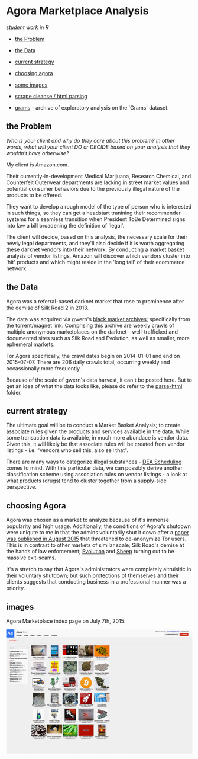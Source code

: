 # Agora Marketplace Analysis

_student work in R_

- [the Problem](#the-problem)
- [the Data](#the-data)
- [current strategy](#current-strategy)
- [choosing agora](#choosing-agora)
- [some images](#images)

- [scrape cleanse / html parsing](parse-html/readme.md)
- [grams](grams) - archive of exploratory analysis on the 'Grams' dataset.

## the Problem

_Who is your client and why do they care about this problem? In other words, what will your client DO or DECIDE based on your analysis that they wouldn’t have otherwise?_

My client is Amazon.com. 

Their currently-in-development Medical Marijuana, Research Chemical, and Counterfeit Outerwear departments are lacking in street market values and potential consumer behaviors due to the previously illegal nature of the products to be offered. 

They want to develop a rough model of the type of person who is interested in such things, so they can get a headstart tranining their recommender systems for a seamless transition when President ToBe Determined signs into law a bill broadening the definition of 'legal'. 

The client will decide, based on this analysis, the necessary scale for their newly legal departments, and they'll also decide if it is worth aggregating these darknet vendors into their network. By conducting a market basket analysis of vendor listings, Amazon will discover which vendors cluster into 'hit' products and which might reside in the 'long tail' of their ecommerce network. 

## the Data

Agora was a referral-based darknet market that rose to prominence after the demise of Silk Road 2 in 2013. 

The data was acquired via gwern's [black market archives](http://www.gwern.net/Black-market%20archives#grams); specifically from the torrent/magnet link. Comprising this archive are weekly crawls of multiple anonymous marketplaces on the darknet - well-trafficked and documented sites such as Silk Road and Evolution, as well as smaller, more ephemeral markets.

For Agora specifically, the crawl dates begin on 2014-01-01 and end on 2015-07-07. There are 206 daily crawls total, occurring weekly and occassionally more frequently.

Because of the scale of gwern's data harvest, it can't be posted here. But to get an idea of what the data looks like, please do refer to the [parse-html](parse-html/readme.md) folder.

## current strategy

The ultimate goal will be to conduct a Market Basket Analysis; to create associate rules given the products and services available in the data. While some transaction data is available, in much more abundace is vendor data. Given this, it will likely be that associate rules will be created from vendor listings - i.e. "vendors who sell this, also sell that". 

There are many ways to categorize illegal substances - [DEA Scheduling](https://www.dea.gov/druginfo/ds.shtml) comes to mind. With this particular data, we can possibly derive another classification scheme using association rules on vendor listings - a look at what products (drugs) tend to cluster together from a supply-side perspective. 

## choosing Agora

Agora was chosen as a market to analyze because of it's immense popularity and high usage. Additionally, the conditions of Agora's shutdown were uniqute to me in that the admins voluntarily shut it down after a [paper was published in August 2015](https://www.usenix.org/system/files/conference/usenixsecurity15/sec15-paper-kwon.pdf) that threatened to de-anonymize Tor users. This is in contrast to other markets of similar scale; Silk Road's demise at the hands of law enforcement; [Evolution](https://www.deepdotweb.com/2015/03/18/evolution-marketplace-exit-scam-biggest-exist-scam-ever/) and [Sheep](https://www.deepdotweb.com/2013/11/30/sheep-marketplace-scammed-over-40000000-in-the-biggets-darknet-scam-ever/) turning out to be massive exit-scams.

It's a stretch to say that Agora's administrators were completely altruisitic in their voluntary shutdown; but such protections of themselves and their clients suggests that conducting business in a professional manner was a priority.

## images

Agora Marketplace index page on July 7th, 2015:

![2015-07-07-index](vis/index-2015-07-07.jpg)
